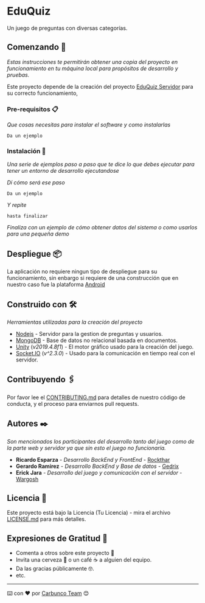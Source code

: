 # EduQuiz

Un juego de preguntas con diversas categorías.

## Comenzando 🚀

_Estas instrucciones te permitirán obtener una copia del proyecto en funcionamiento en tu máquina local para propósitos de desarrollo y pruebas._

Este proyecto depende de la creación del proyecto [EduQuiz Servidor](https://github.com/rokthar/EduQuizV2) para su correcto funcionamiento, 



### Pre-requisitos 📋

_Que cosas necesitas para instalar el software y como instalarlas_

```
Da un ejemplo
```

### Instalación 🔧

_Una serie de ejemplos paso a paso que te dice lo que debes ejecutar para tener un entorno de desarrollo ejecutandose_

_Dí cómo será ese paso_

```
Da un ejemplo
```

_Y repite_

```
hasta finalizar
```

_Finaliza con un ejemplo de cómo obtener datos del sistema o como usarlos para una pequeña demo_

## Despliegue 📦

La aplicación no requiere ningun tipo de despliegue para su funcionamiento, sin enbargo si requiere de una construcción que en nuestro caso fue la plataforma [Android](https://docs.unity3d.com/es/2019.4/Manual/android-BuildProcess.html)

## Construido con 🛠️

_Herramientas utilizadas para la creación del proyecto_

* [Nodejs](https://nodejs.org/es/) - Servidor para la gestion de preguntas y usuarios.
* [MongoDB](https://www.mongodb.com/es) - Base de datos no relacional basada en documentos.
* [Unity](https://store.unity.com/download?ref=personal) (_v2019.4.8f1_) - El motor gráfico usado para la creación del juego.
* [Socket.IO](https://www.npmjs.com/package/socket.io/v/2.3.0) (_v^2.3.0_) - Usado para la comunicación en tiempo real con el servidor.

## Contribuyendo 🖇️

Por favor lee el [CONTRIBUTING.md](https://gist.github.com/villanuevand/xxxxxx) para detalles de nuestro código de conducta, y el proceso para enviarnos pull requests.

## Autores ✒️

_Son mencionados los participantes del desarrollo tanto del juego como de la parte web y servidor ya que sin esto el juego no funcionaría._

* **Ricardo Esparza** - *Desarrollo BackEnd y FrontEnd* - [Rockthar](https://github.com/rokthar)
* **Gerardo Ramirez** - *Desarrollo BackEnd y Base de datos* - [Gedrix](https://github.com/gedrix)
* **Erick Jara** - *Desarrollo del juego y comunicación con el servidor* - [Wargosh](https://github.com/Wargosh)

## Licencia 📄

Este proyecto está bajo la Licencia (Tu Licencia) - mira el archivo [LICENSE.md](LICENSE.md) para más detalles.

## Expresiones de Gratitud 🎁

* Comenta a otros sobre este proyecto 📢
* Invita una cerveza 🍺 o un café ☕ a alguien del equipo. 
* Da las gracias públicamente 🤓.
* etc.



---
⌨️ con ❤️ por [Carbunco Team](https://twitter.com/carbuncoTeam) 😊
